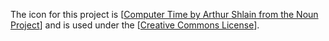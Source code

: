 The icon for this project is [[Computer Time by Arthur Shlain from the Noun Project](https://thenounproject.com/search/?q=computer+time&i=87580)] and is used under the [[Creative Commons License](http://creativecommons.org/licenses/by/3.0/us/)].
